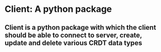 # Client: A python package

## Client is a python package with which the client should be able to connect to server, create, update and delete various CRDT data types

